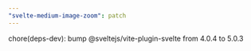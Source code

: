 ```yaml
---
"svelte-medium-image-zoom": patch
---
```


chore(deps-dev): bump @sveltejs/vite-plugin-svelte from 4.0.4 to 5.0.3
